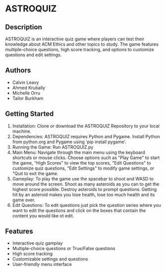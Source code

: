 # ASTROQUIZ

## Description

ASTROQUIZ is an interactive quiz game where players can test their knowledge about ACM Ethics and other topics to study. The game features multiple-choice questions, high score tracking, and options to customize questions and edit settings.

## Authors
- Calvin Leavy
- Ahmed Krubally
- Michelle Orru
- Tailor Burkham
  
## Getting Started 
1. Installation: Clone or download the ASTROQUIZ Repository to your local machine.
2. Dependencies: ASTROQUIZ requires Python and Pygame. Install Python from python.org and Pygame using 'pip install pygame'.
3. Running the Game: Run ASTROQUIZ.py
4. Main Menu: Navigate through the main menu using the keyboard shortcuts or mouse clicks. Choose options such as "Play Game" to start the game, "High Scores" to view the top scores, "Edit Questions" to customize quiz questions, "Edit Settings" to modify game settings, or "Quit to exit the game.
5. Gameplay: To play the game use the spacebar to shoot and WASD to move around the screen. Shoot as many asteroids as you can to get the highest score possible. Destroy asteroids to prompt questions. Getting hit by an asteroid makes you lose health, lose too much health and its game over.
6. Edit Questions: To edit questions just pick the question series where you want to edit the questions and click on the boxes that contain the content you would like ot edit.

## Features
- Interactive quiz gamplay
- Multiple-choice questions or True/False questions
- High score tracking
- Customizable settings and questions
- User-friendly menu interface
